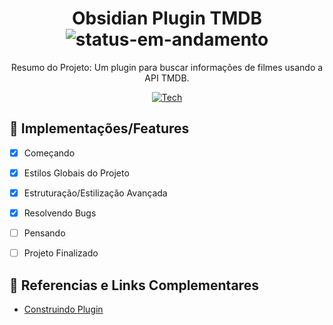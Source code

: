 <div align="center">
  
# Obsidian Plugin TMDB ![status-em-andamento](https://user-images.githubusercontent.com/62897976/185768581-1d051a52-2e60-4378-b31d-39028cbfb5c8.svg)
Resumo do Projeto: Um plugin para buscar informações de filmes usando a API TMDB.

[![Tech](https://skillicons.dev/icons?i=js,ts)](https://skillicons.dev) 
</div>

## 🎯 Implementações/Features

- [x] Começando
- [x] Estilos Globais do Projeto
- [x] Estruturação/Estilização Avançada
- [x] Resolvendo Bugs
- [ ] Pensando
- [ ] Projeto Finalizado


## 📕 Referencias e Links Complementares
- [Construindo Plugin](https://publish.obsidian.md/help-pt-br/Desenvolvedores/Construir+plugins#:~:text=A%20maneira%20mais%20f%C3%A1cil%20de,o%20Plugin%20de%20amostra%20Obsidian.&text=N%C3%A3o%20desenvolva%20plugins%20em%20seu,de%20excluir%20permanentemente%20seu%20cofre.)
